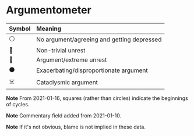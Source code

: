 # Argumentometer

| Symbol | Meaning                                                     |
| ------ | :---------------------------------------------------------- |
| ⚪️     | No argument/agreeing and getting depressed                  |
| 🔵     | Non-trivial unrest                                          |
| 🔴     | Argument/extreme unrest                                     |
| ⚫️     | Exacerbating/disproportionate argument                      |
| ☠️      | Cataclysmic argument                                        |

**Note** From 2021-01-16, squares (rather than circles) indicate the
beginnings of cycles.

**Note** Commentary field added from 2021-01-10.

**Note** If it's not obvious, blame is not implied in these data.
